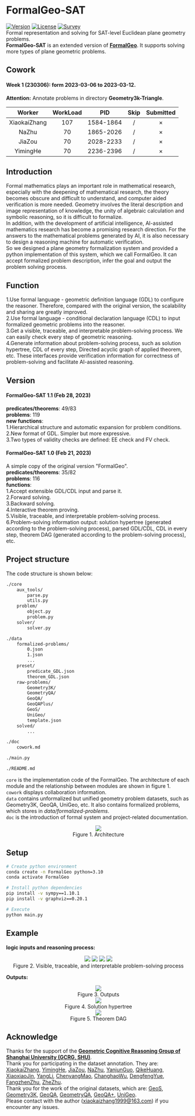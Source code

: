 # FormalGeo-SAT
[![Version](https://img.shields.io/badge/Version-1.1.0-brightgreen)](https://github.com/BitSecret/FormalGeo-SAT)
[![License](https://img.shields.io/badge/License-MIT-green)](https://opensource.org/licenses/MIT)
[![Survey](https://img.shields.io/badge/Survey-FormalGeo-blue)](https://github.com/BitSecret/FormalGeo-SAT)  
Formal representation and solving for SAT-level Euclidean plane geometry problems.  
**FormalGeo-SAT** is an extended version of **[FormalGeo](https://github.com/BitSecret/FormalGeo)**. It supports solving more types of plane geometric problems.

## Cowork
#### Week 1 (230306): form 2023-03-06 to 2023-03-12.
**Attention:** Annotate problems in directory **Geometry3k-Triangle**.  

| Worker | WorkLoad | PID | Skip | Submitted |
|:---:|:---:|:---:|:---:|:---:|
| XiaokaiZhang | 107 | 1584-1864 | / | × |
| NaZhu | 70 | 1865-2026 | / | × |
| JiaZou | 70 | 2028-2233 | / | × |
| YimingHe | 70 | 2236-2396 | / | × |

## Introduction
Formal mathematics plays an important role in mathematical research, especially with the deepening of mathematical research, the theory becomes obscure and difficult to understand, and computer aided verification is more needed. Geometry involves the literal description and image representation of knowledge, the unity of algebraic calculation and symbolic reasoning, so it is difficult to formalize.  
In addition, with the development of artificial intelligence, AI-assisted mathematics research has become a promising research direction. For the answers to the mathematical problems generated by AI, it is also necessary to design a reasoning machine for automatic verification.  
So we designed a plane geometry formalization system and provided a python implementation of this system, which we call FormalGeo. It can accept formalized problem description, infer the goal and output the problem solving process.  

## Function
1.Use formal language - geometric definition language (GDL) to configure the reasoner. Therefore, compared with the original version, the scalability and sharing are greatly improved.  
2.Use formal language - conditional declaration language (CDL) to input formalized geometric problems into the reasoner.  
3.Get a visible, traceable, and interpretable problem-solving process. We can easily check every step of geometric reasoning.  
4.Generate information about problem-solving process, such as solution hypertree, CDL of every step, Directed acyclic graph of applied theorem, etc. These interfaces provide verification information for correctness of problem-solving and facilitate AI-assisted reasoning.

## Version
#### FormalGeo-SAT 1.1 (Feb 28, 2023) 
**predicates/theorems**: 49/83  
**problems**: 119  
**new functions**:  
1.Hierarchical structure and automatic expansion for problem conditions.  
2.New format of GDL. Simpler but more expressive.  
3.Two types of validity checks are defined: EE check and FV check.  

#### FormalGeo-SAT 1.0 (Feb 21, 2023)
A simple copy of the original version "FormalGeo".  
**predicates/theorems**: 35/82  
**problems**: 116  
**functions**:  
1.Accept extensible GDL/CDL input and parse it.  
2.Forward solving.  
3.Backward solving.  
4.Interactive theorem proving.  
5.Visible, traceable, and interpretable problem-solving process.  
6.Problem-solving information output: solution hypertree (generated according to the problem-solving process), parsed GDL/CDL, CDL in every step, theorem DAG (generated according to the problem-solving process), etc.  

## Project structure
The code structure is shown below:  
```bash
./core
    aux_tools/
        parse.py
        utils.py
    problem/
        object.py
        problem.py
    solver/
        solver.py

./data
    formalized-problems/
        0.json
        1.json
        ...
    preset/
        predicate_GDL.json
        theorem_GDL.json
    raw-problems/
        Geometry3K/
        GeometryQA/
        GeoQA/
        GeoQAPlus/
        GeoS/
        UniGeo/
        template.json
    solved/
        ...

./doc
    cowork.md

./main.py

./README.md
```

`core` is the implementation code of the FormalGeo. The architecture of each module and the relationship between modules are shown in figure 1.  
`cowork` displays collaboration information.  
`data` contains unformalized but unified geometry problem datasets, such as Geometry3K, GeoQA, UniGeo, etc. It also contains formalized problems, which stores in *data/formalized-problems*.  
`doc` is the introduction of formal system and project-related documentation.  
<div align=center>
	<img src="doc/readme-pic/structure.png">
</div>
<div align=center>
	Figure 1. Architecture
</div>

## Setup
```bash
# Create python environment
conda create -n FormalGeo python=3.10
conda activate FormalGeo

# Install python dependencies
pip install -v sympy==1.10.1
pip install -v graphviz==0.20.1

# Execute
python main.py
```

## Example
**logic inputs and reasoning process:**  
<div align=center>
	<img src="doc/readme-pic/example1.png">
	<img src="doc/readme-pic/example2.png">
	<img src="doc/readme-pic/example3.png">
	<img src="doc/readme-pic/example4.png">
</div>
<div align=center>
	Figure 2. Visible, traceable, and interpretable problem-solving process
</div>

**Outputs:** 
<div align=center>
	<img src="doc/readme-pic/example5.png">
</div>
<div align=center>
	Figure 3. Outputs
</div>
<div align=center>
	<img src="doc/readme-pic/example6.png">
</div>
<div align=center>
	Figure 4. Solution hypertree
</div>
<div align=center>
	<img src="doc/readme-pic/example7.png">
</div>
<div align=center>
	Figure 5. Theorem DAG
</div>

## Acknowledge
Thanks for the support of the **[Geometric Cognitive Reasoning Group of Shanghai University (GCRG, SHU)](https://euclidesprobationem.github.io/)**.   
Thank you for participating in the dataset annotation. They are: [XiaokaiZhang](https://github.com/BitSecret), [YimingHe](https://github.com/748978460), [JiaZou](https://github.com/PersonNoName), [NaZhu](https://github.com/RuRuo0), [YanjunGuo](https://github.com/g826796047), [QikeHuang](https://github.com/huangqaqqk), [XiaoxiaoJin](https://github.com/J1372628520), [YangLi](https://github.com/leeyoung628), [ChenyangMao](https://github.com/shadymcy), [ChanghaoWu](https://github.com/changhaowu), [DengfengYue](https://github.com/331368068), [FangzhenZhu](https://github.com/pigsquare), [ZheZhu](https://github.com/BitSecret).   
Thank you for the work of the original datasets, which are: [GeoS](https://geometry.allenai.org/), [Geometry3K](https://github.com/lupantech/InterGPS), [GeoQA](https://github.com/chen-judge/GeoQA), [GeometryQA](https://github.com/doublebite/Sequence-to-General-tree/), [GeoQA+](https://github.com/SCNU203/GeoQA-Plus), [UniGeo](https://github.com/chen-judge/UniGeo).  
Please contact with the author (xiaokaizhang1999@163.com) if you encounter any issues.  